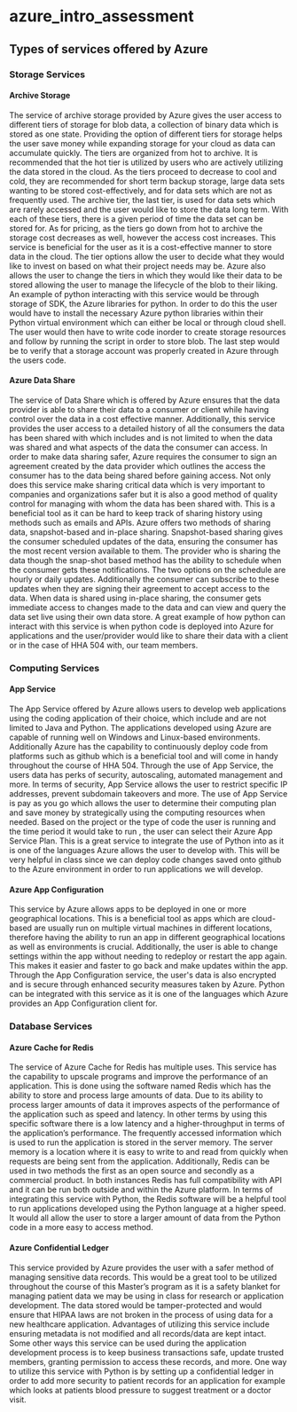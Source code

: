 # azure_intro_assessment

## Types of services offered by Azure 

### Storage Services

#### Archive Storage 

The service of archive storage provided by Azure gives the user access to different tiers of storage for blob data, a collection of binary data which is stored as one state. Providing the option of different tiers for storage helps the user save money while expanding storage for your cloud as data can accumulate quickly. The tiers are organized from hot to archive. It is recommended that the hot tier is utilized by users who are actively utilizing the data stored in the cloud. As the tiers proceed to decrease to cool and cold, they are recommended for short term backup storage, large data sets wanting to be stored cost-effectively, and for data sets which are not as frequently used. The archive tier, the last tier, is used for data sets which are rarely accessed and the user would like to store the data long term. With each of these tiers, there is a given period of time the data set can be stored for. As for pricing, as the tiers go down from hot to archive the storage cost decreases as well, however the access cost increases. This service is beneficial for the user as it is a cost-effective manner to store data in the cloud. The tier options allow the user to decide what they would like to invest on based on what their project needs may be. Azure also allows the user to change the tiers in which they would like their data to be stored allowing the user to manage the lifecycle of the blob to their liking. An example of python interacting with this service would be through storage of SDK, the Azure libraries for python. In order to do this the user would have to install the necessary Azure python libraries within their Python virtual environment which can either be local or through cloud shell. The user would then have to write code inorder to create storage resources and follow by running the script in order to store blob. The last step would be to verify that a storage account was properly created in Azure through the users code.

#### Azure Data Share

The service of Data Share which is offered by Azure ensures that the data provider is able to share their data to a consumer or client while having control over the data in a cost effective manner. Additionally, this service provides the user access to a detailed history of all the consumers the data has been shared with which includes and is not limited to when the data was shared and what aspects of the data the consumer can access. In order to make data sharing safer, Azure requires the consumer to sign an agreement created by the data provider which outlines the access the consumer has to the data being shared before gaining access. Not only does this service make sharing critical data which is very important to companies and organizations safer but it is also a good method of quality control for managing with whom the data has been shared with. This is a beneficial tool as it can be hard to keep track of sharing history using methods such as emails and APIs. Azure offers two methods of sharing data, snapshot-based and in-place sharing. Snapshot-based sharing gives the consumer scheduled updates of the data, ensuring the consumer has the most recent version available to them. The provider who is sharing the data though the snap-shot based method has the ability to schedule when the consumer gets these notifications. The two options on the schedule are hourly or daily updates. Additionally the consumer can subscribe to these updates when they are signing their agreement to accept access to the data. When data is shared using in-place sharing, the consumer gets immediate access to changes made to the data and can view and query the data set live using their own data store. A great example of how python can interact with this service is when python code is deployed into Azure for applications and the user/provider would like to share their data with a client or in the case of HHA 504 with, our team members.  

### Computing Services 

#### App Service 

The App Service offered by Azure allows users to develop web applications using the coding application of their choice, which include and are not limited to Java and Python. The applications developed using Azure are capable of running well on Windows and Linux-based environments. Additionally Azure has the capability to continuously deploy code from platforms such as github which is a beneficial tool and will come in handy throughout the course of HHA 504. Through the use of App Service, the users data has perks of security, autoscaling, automated management and more. In terms of security, App Service allows the user to restrict specific IP addresses, prevent subdomain takeovers and more. The use of App Service is pay as you go which allows the user to determine their computing plan and save money by strategically using the computing resources when needed. Based on the project or the type of code the user is running and the time period it would take to run , the user can select their Azure App Service Plan. This is a great service to integrate the use of Python into as it is one of the languages Azure allows the user to develop with. This will be very helpful in class since we can deploy code changes saved onto github to the Azure environment in order to run applications we will develop. 

#### Azure App Configuration 

This service by Azure allows apps to be deployed in one or more geographical locations. This is a beneficial tool as apps which are cloud-based are usually run on multiple virtual machines in different locations, therefore having the ability to run an app in different geographical locations as well as environments is crucial. Additionally, the user is able to change settings within the app without needing to redeploy or restart the app again. This makes it easier and faster  to go back and make updates within the app. Through the App Configuration service, the user's data is also encrypted and is secure through enhanced security measures taken by Azure. Python can be integrated with this service as it is one of the languages which Azure provides an App Configuration client for.

### Database Services 

#### Azure Cache for Redis 

The service of Azure Cache for Redis has multiple uses. This service has the capability to upscale programs and improve the performance of an application. This is done using the software named Redis which has the ability to store and process large amounts of data. Due to its ability to process larger amounts of data it improves aspects of the performance of the application such as speed and latency. In other terms by using  this specific software there is a low latency and a higher-throughput in terms of the application’s performance. The frequently accessed information which is used to run the application is stored in the server memory. The server memory is a location where it is easy to write to and read from quickly when requests are being sent from the application. Additionally, Redis can be used in two methods the first as an open source and secondly as a commercial product. In both instances Redis has full compatibility with API and it can be run both outside and within the Azure platform. In terms of integrating this service with Python, the Redis software will be a helpful tool to run applications developed using the Python language at a higher speed. It would all allow the user to store a larger amount of data from the Python code in a more easy to access method.  

#### Azure Confidential Ledger 

This service provided by Azure provides the user with a safer method of managing sensitive data records. This would be a great tool to be utilized throughout the course of this Master’s program as it is a safety blanket for managing patient data we may be using in class for research or application development. The data stored would be tamper-protected and would ensure that HIPAA laws are not broken in the process of using data for a new healthcare application. Advantages of utilizing this service include ensuring metadata is not modified and all records/data are kept intact. Some other ways this service can be used during the application development process is to keep business transactions safe, update trusted members, granting permission to access these records, and more. One way to utilize this service with Python is by setting up a confidential ledger in order to add more security to patient records for an application for example which looks at patients blood pressure to suggest treatment or a doctor visit. 
